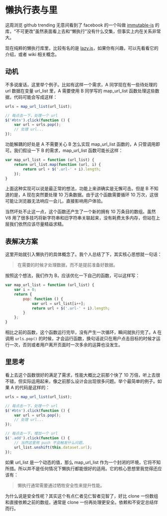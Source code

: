# 懒执行表与里

这周浏览 github trending 无意间看到了 facebook 的一个叫做 [immutable-js][0] 的库，“不可更改”虽然表面看上去和“懒执行”没有什么交集，但事实上内在关系非常大。

现在纯粹的懒执行库里，比较有名的是 [lazy.js][1]，如果你有兴趣，可以先看看它的介绍，或者 wiki 相关概念。

## 动机

不多说废话，这里举个例子。比如有这样一个需求，A 同学现在有一些待处理的 url 数据在变量 url_list 里，A 需要使用 B 同学写的 map_url_list 函数处理这些数据，代码可能会写成这样：

```javascript
urls = map_url_list(url_list);

// 每点击一下，处理一个 url
$('#btn').click(function () {
    var url = urls.pop();
    // 处理 url...
});
```

功能解耦的好处是 A 不需要关心 B 怎么实现 map_url_list 函数的，A 只管调用即可。我们假设一下 B 的需求，map_url_list 函数可能长这样：

```javascript
var map_url_list = function (url_list) {
    return url_list.map(function (url, i) {
        return url + $('.url-' + i).length;
    });
}
```

上面这种实现可以说是最正常的想法，功能上来讲确实是无懈可击。但是 B 不知道的是，A 现在突然要处理 10 万条数据。由于这个函数需要循环 10 万次，这很可能让浏览器无法响应一会儿，直接影响用户体验。

当然坏处不止这一点，这个函数还产生了一个新的拥有 10 万条目的数组。虽然 V8 用了很多技巧将新字符串和旧字符串关联起来，没有耗费太多内存，但站在上层我们依然应该尽量精益求精。

## 表解决方案

这里开始就引入懒执行的具体概念了。我个人总结了下，其实核心思想就一句话：

> 在需要的时候才处理数据，而不是提前准备好数据。

按照这个想法，我们作为 B，应该优化一下自己的函数，可以这样写：

```javascript
var map_url_list = function (url_list) {
    var i = 0;
    return {
        pop: function () {
            var url = url_list[i++];
            return url + $('.url-' + i).length;
        }
    };
}
```

相比之前的函数，这个函数运行完毕，没有产生一次循环，瞬间就执行完了。A 在调用 `urls.pop()` 的时候，才会运行函数，换句话说只在用户点击目标的时候才运行一次，否则或者用户离开页面时一次多余的运算也没发生。

## 里思考

看上去这个函数很好的满足了需求，性能大概比之前那个快了 10 万倍，听上去很不错，但实际运用起来，像之前那么设计会出现很多问题。举个最简单的例子。如果 A 的代码是这样的：

```javascript
urls = map_url_list(url_list);

// 每点击一下，处理一个 url
$('#btn').click(function () {
    var url = urls.pop();
    // 处理 url...
});

// 每点击一下，增加一个 url
$('.add').click(function () {
    // 当然这里用 push 不会触发什么问题。
    url_list.unshift(this.dataset.url);
});
```

如果 url_list 是一个动态的值，那么 map_url_list 作为一个封闭的环境，它将不知所措。所以并不是任何情况下懒执行都能很好的适用。它的核心思想里我觉得还应该有：

> 懒执行通常需要通过牺牲安全性来提升性能。

为什么说是安全性呢？其实这个有点仁者见仁智者见智了，好比 clone 一份数组和直接依赖之前的数组，通常是 clone 一份再处理更安全。依赖和不安定总结伴而行。


[0]: https://github.com/facebook/immutable-js
[1]: https://github.com/dtao/lazy.js